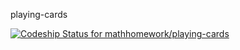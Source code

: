 playing-cards

[ ![Codeship Status for mathhomework/playing-cards](https://codeship.io/projects/28279ea0-ffd8-0131-a18b-6aff84905aac/status)](https://codeship.io/projects/29817)
